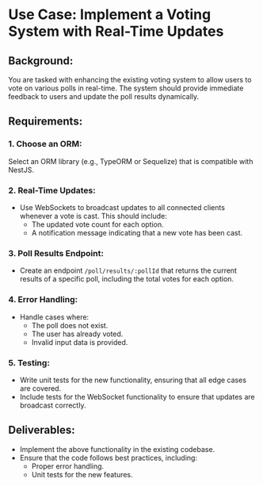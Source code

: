 # Use Case: Implement a Voting System with Real-Time Updates

## Background:

You are tasked with enhancing the existing voting system to allow users to vote on various polls in real-time. The system should provide immediate feedback to users and update the poll results dynamically.

## Requirements:

### 1. Choose an ORM:

Select an ORM library (e.g., TypeORM or Sequelize) that is compatible with NestJS.

### 2. Real-Time Updates:

- Use WebSockets to broadcast updates to all connected clients whenever a vote is cast. This should include:
  - The updated vote count for each option.
  - A notification message indicating that a new vote has been cast.

### 3. Poll Results Endpoint:

- Create an endpoint `/poll/results/:pollId` that returns the current results of a specific poll, including the total votes for each option.

### 4. Error Handling:

- Handle cases where:
  - The poll does not exist.
  - The user has already voted.
  - Invalid input data is provided.

### 5. Testing:

- Write unit tests for the new functionality, ensuring that all edge cases are covered.
- Include tests for the WebSocket functionality to ensure that updates are broadcast correctly.

## Deliverables:

- Implement the above functionality in the existing codebase.
- Ensure that the code follows best practices, including:
  - Proper error handling.
  - Unit tests for the new features.
